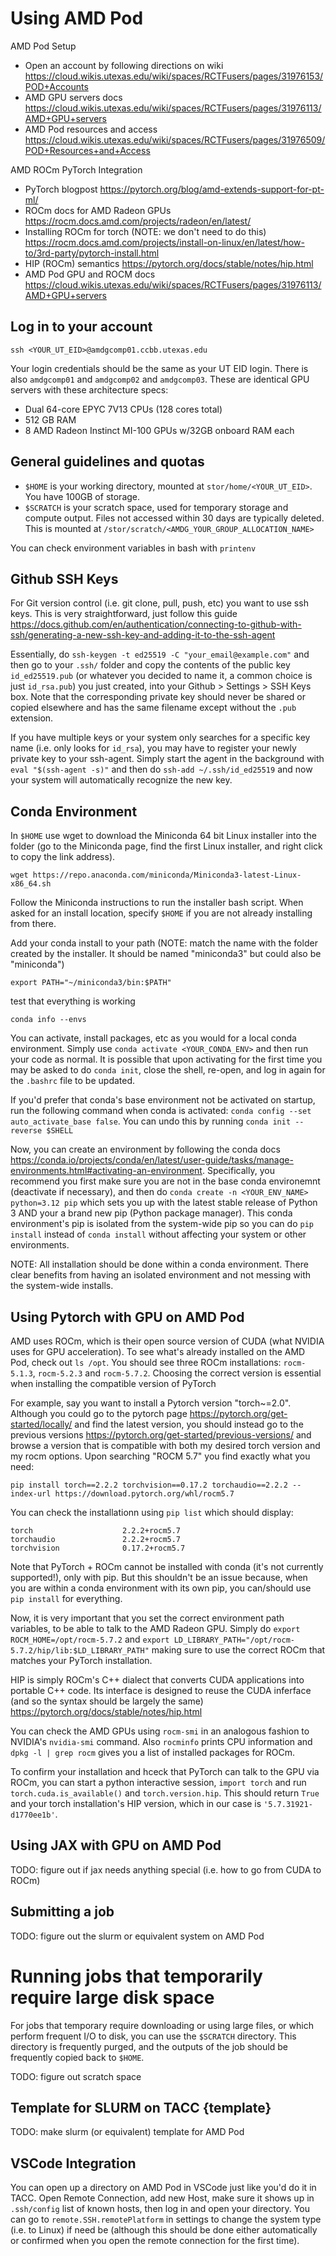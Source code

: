 # Using AMD Pod

AMD Pod Setup
+ Open an account by following directions on wiki https://cloud.wikis.utexas.edu/wiki/spaces/RCTFusers/pages/31976153/POD+Accounts 
+ AMD GPU servers docs https://cloud.wikis.utexas.edu/wiki/spaces/RCTFusers/pages/31976113/AMD+GPU+servers
+ AMD Pod resources and access https://cloud.wikis.utexas.edu/wiki/spaces/RCTFusers/pages/31976509/POD+Resources+and+Access

AMD ROCm PyTorch Integration
+ PyTorch blogpost https://pytorch.org/blog/amd-extends-support-for-pt-ml/
+ ROCm docs for AMD Radeon GPUs https://rocm.docs.amd.com/projects/radeon/en/latest/
+ Installing ROCm for torch (NOTE: we don't need to do this) https://rocm.docs.amd.com/projects/install-on-linux/en/latest/how-to/3rd-party/pytorch-install.html
+ HIP (ROCm) semantics https://pytorch.org/docs/stable/notes/hip.html
+ AMD Pod GPU and ROCM docs https://cloud.wikis.utexas.edu/wiki/spaces/RCTFusers/pages/31976113/AMD+GPU+servers

## Log in to your account

    ssh <YOUR_UT_EID>@amdgcomp01.ccbb.utexas.edu

Your login credentials should be the same as your UT EID login. There is also `amdgcomp01` and `amdgcomp02` and `amdgcomp03`. These are identical GPU servers with these architecture specs:
+ Dual 64-core EPYC 7V13 CPUs (128 cores total)
+ 512 GB RAM
+ 8 AMD Radeon Instinct MI-100 GPUs w/32GB onboard RAM each

## General guidelines and quotas

+ `$HOME` is your working directory, mounted at `stor/home/<YOUR_UT_EID>`. You have 100GB of storage.
+ `$SCRATCH` is your scratch space, used for temporary storage and compute output. Files not accessed within 30 days are typically deleted. This is mounted at `/stor/scratch/<AMDG_YOUR_GROUP_ALLOCATION_NAME>`

You can check environment variables in bash with `printenv`

## Github SSH Keys
For Git version control (i.e. git clone, pull, push, etc) you want to use ssh keys. This is very straightforward, just follow this guide https://docs.github.com/en/authentication/connecting-to-github-with-ssh/generating-a-new-ssh-key-and-adding-it-to-the-ssh-agent

Essentially, do `ssh-keygen -t ed25519 -C "your_email@example.com"` and then go to your `.ssh/` folder and copy the contents of the public key `id_ed25519.pub` (or whatever you decided to name it, a common choice is just `id_rsa.pub`) you just created, into your Github > Settings > SSH Keys box. Note that the corresponding private key should never be shared or copied elsewhere and has the same filename except without the `.pub` extension. 

If you have multiple keys or your system only searches for a specific key name (i.e. only looks for `id_rsa`), you may have to register your newly private key to your ssh-agent. Simply start the agent in the background with `eval "$(ssh-agent -s)"` and then do `ssh-add ~/.ssh/id_ed25519` and now your system will automatically recognize the new key.

## Conda Environment

In `$HOME` use wget to download the Miniconda 64 bit Linux installer into the folder (go to the Miniconda page, find the first Linux installer, and right click to copy the link address). 

    wget https://repo.anaconda.com/miniconda/Miniconda3-latest-Linux-x86_64.sh

Follow the Miniconda instructions to run the installer bash script. When asked for an install location, specify `$HOME` if you are not already installing from there.

Add your conda install to your path (NOTE: match the name with the folder created by the installer. It should be named "miniconda3" but could also be "miniconda")

    export PATH="~/miniconda3/bin:$PATH"

test that everything is working

    conda info --envs

You can activate, install packages, etc as you would for a local conda environment. Simply use `conda activate <YOUR_CONDA_ENV>` and then run your code as normal. It is possible that upon activating for the first time you may be asked to do `conda init`, close the shell, re-open, and log in again for the `.bashrc` file to be updated.

If you'd prefer that conda's base environment not be activated on startup, run the following command when conda is activated: `conda config --set auto_activate_base false`. You can undo this by running `conda init --reverse $SHELL`

Now, you can create an environment by following the conda docs https://conda.io/projects/conda/en/latest/user-guide/tasks/manage-environments.html#activating-an-environment. Specifically, you recommend you first make sure you are not in the base conda environemnt (deactivate if necessary), and then do `conda create -n <YOUR_ENV_NAME> python=3.12 pip` which sets you up with the latest stable release of Python 3 AND your a brand new pip (Python package manager). This conda environment's pip is isolated from the system-wide pip so you can do `pip install` instead of `conda install` without affecting your system or other environments. 

NOTE: All installation should be done within a conda environment. There clear benefits from having an isolated environment and not messing with the system-wide installs.

## Using Pytorch with GPU on AMD Pod
AMD uses ROCm, which is their open source version of CUDA (what NVIDIA uses for GPU acceleration). To see what's already installed on the AMD Pod, check out `ls /opt`. You should see three ROCm installations: `rocm-5.1.3`, `rocm-5.2.3` and `rocm-5.7.2`. Choosing the correct version is essential when installing the compatible version of PyTorch

For example, say you want to install a Pytorch version "torch~=2.0". Although you could go to the pytorch page https://pytorch.org/get-started/locally/ and find the latest version, you should instead go to the previous versions https://pytorch.org/get-started/previous-versions/ and browse a version that is compatible with both my desired torch version and my rocm options. Upon searching "ROCM 5.7" you find exactly what you need:

`pip install torch==2.2.2 torchvision==0.17.2 torchaudio==2.2.2 --index-url https://download.pytorch.org/whl/rocm5.7`

You can check the installationn using `pip list` which should display:

```
torch                    2.2.2+rocm5.7
torchaudio               2.2.2+rocm5.7
torchvision              0.17.2+rocm5.7
```

Note that PyTorch + ROCm cannot be installed with conda (it's not currently supported!), only with pip. But this shouldn't be an issue because, when you are within a conda environment with its own pip, you can/should use `pip install` for everything.

Now, it is very important that you set the correct environment path variables, to be able to talk to the AMD Radeon GPU. Simply do `export ROCM_HOME=/opt/rocm-5.7.2` and `export LD_LIBRARY_PATH="/opt/rocm-5.7.2/hip/lib:$LD_LIBRARY_PATH"` making sure to use the correct ROCm that matches your PyTorch installation. 

HIP is simply ROCm's C++ dialect that converts CUDA applications into portable C++ code. Its interface is designed to reuse the CUDA inferface (and so the syntax should be largely the same) https://pytorch.org/docs/stable/notes/hip.html

You can check the AMD GPUs using `rocm-smi` in an analogous fashion to NVIDIA's `nvidia-smi` command. Also `rocminfo` prints CPU information and `dpkg -l | grep rocm` gives you a list of installed packages for ROCm.

To confirm your installation and hceck that PyTorch can talk to the GPU via ROCm, you can start a python interactive session, `import torch` and run `torch.cuda.is_available()` and `torch.version.hip`. This should return `True` and your torch installation's HIP version, which in our case is `'5.7.31921-d1770ee1b'`.

## Using JAX with GPU on AMD Pod

TODO: figure out if jax needs anything special (i.e. how to go from CUDA to ROCm)

## Submitting a job
TODO: figure out the slurm or equivalent system on AMD Pod

# Running jobs that temporarily require large disk space

For jobs that temporary require downloading or using large files, or which perform frequent I/O to disk, you can use the `$SCRATCH` directory. This directory is frequently purged, and the outputs of the job should be frequently copied back to `$HOME`. 

TODO: figure out scratch space

## Template for SLURM on TACC {template}

TODO: make slurm (or equivalent) template for AMD Pod

## VSCode Integration
You can open up a directory on AMD Pod in VSCode just like you'd do it in TACC. Open Remote Connection, add new Host, make sure it shows up in `.ssh/config` list of known hosts, then log in and open your directory. You can go to `remote.SSH.remotePlatform` in settings to change the system type (i.e. to Linux) if need be (although this should be done either automatically or confirmed when you open the remote connection for the first time).